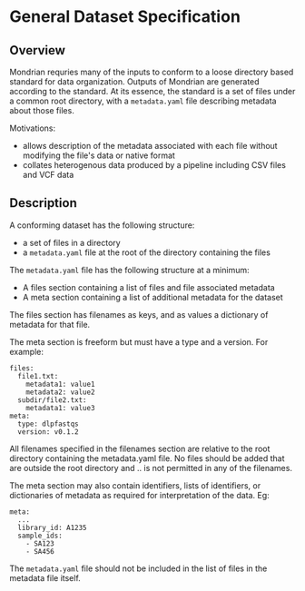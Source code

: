 # General Dataset Specification

## Overview

Mondrian requries many of the inputs to conform to a loose directory based standard for data organization.  Outputs of Mondrian are generated according to the standard.  At its essence, the standard is a set of files under a common root directory, with a `metadata.yaml` file describing metadata about those files.

Motivations:
- allows description of the metadata associated with each file without modifying the file's data or native format
- collates heterogenous data produced by a pipeline including CSV files and VCF data

## Description

A conforming dataset has the following structure:

- a set of files in a directory
- a `metadata.yaml` file at the root of the directory containing the files

The `metadata.yaml` file has the following structure at a minimum:

- A files section containing a list of files and file associated metadata
- A meta section containing a list of additional metadata for the dataset

The files section has filenames as keys, and as values a dictionary of metadata for that file.

The meta section is freeform but must have a type and a version.  For example:

```
files:
  file1.txt:
    metadata1: value1
    metadata2: value2
  subdir/file2.txt:
    metadata1: value3   
meta:
  type: dlpfastqs
  version: v0.1.2
```

All filenames specified in the filenames section are relative to the root directory containing the metadata.yaml file. No files should be added that are outside the root directory and .. is not permitted in any of the filenames.

The meta section may also contain identifiers, lists of identifiers, or dictionaries of metadata as required for interpretation of the data. Eg:

```
meta:
  ...
  library_id: A1235
  sample_ids:
    - SA123
    - SA456
```

The `metadata.yaml` file should not be included in the list of files in the metadata file itself.

